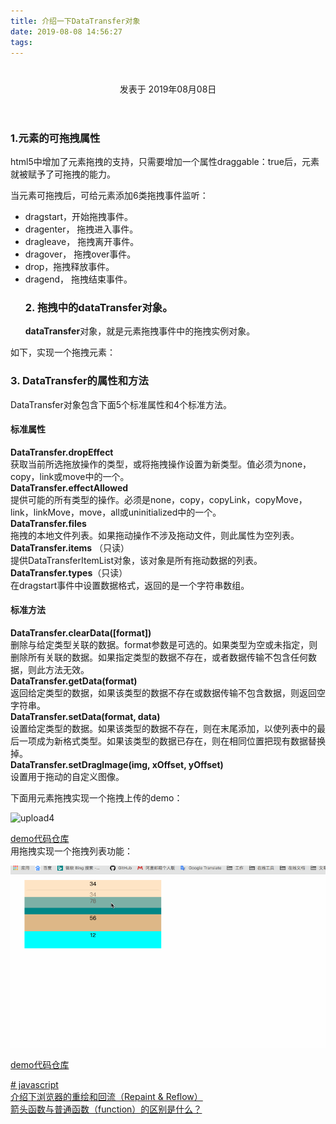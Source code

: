 ```yaml
---
title: 介绍一下DataTransfer对象
date: 2019-08-08 14:56:27
tags:
---
```


<div class="post-block"><link itemprop="mainEntityOfPage" href="http://cmszlx.win/2019/08/08/介绍一下DataTransfer对象/"><span hidden="" itemprop="author" itemscope="" itemtype="http://schema.org/Person"><meta itemprop="name" content="linXiao"><meta itemprop="description" content=""><meta itemprop="image" content="/images/avatar.gif"></span><span hidden="" itemprop="publisher" itemscope="" itemtype="http://schema.org/Organization"><meta itemprop="name" content="Hurry"></span><header class="post-header"><h1 class="post-title" itemprop="name headline"></h1><div class="post-meta"><span class="post-time"><span class="post-meta-item-icon"><i class="fa fa-calendar-o"></i></span><span class="post-meta-item-text">发表于</span><time title="创建于" itemprop="dateCreated datePublished" datetime="2019-08-08T15:39:31+08:00"> 2019年08月08日 </time></span></div></header><div class="post-body" itemprop="articleBody"><h3 id="1-元素的可拖拽属性"><a href="#1-元素的可拖拽属性" class="headerlink" title="1.元素的可拖拽属性"></a>1.元素的可拖拽属性</h3><p> html5中增加了元素拖拽的支持，只需要增加一个属性draggable：true后，元素就被赋予了可拖拽的能力。</p><p>当元素可拖拽后，可给元素添加6类拖拽事件监听：</p><ul><li>dragstart，开始拖拽事件。</li><li>dragenter， 拖拽进入事件。</li><li>dragleave， 拖拽离开事件。</li><li>dragover， 拖拽over事件。</li><li>drop，拖拽释放事件。</li><li>dragend， 拖拽结束事件。<h3 id="2-拖拽中的dataTransfer对象。"><a href="#2-拖拽中的dataTransfer对象。" class="headerlink" title="2. 拖拽中的dataTransfer对象。"></a>2. 拖拽中的dataTransfer对象。</h3><strong>dataTransfer</strong>对象，就是元素拖拽事件中的拖拽实例对象。</li></ul><p>如下，实现一个拖拽元素：</p><precode language="html" precodenum="0"></precode><precode language="javascript" precodenum="1"></precode><h3 id="3-DataTransfer的属性和方法"><a href="#3-DataTransfer的属性和方法" class="headerlink" title="3. DataTransfer的属性和方法"></a>3. DataTransfer的属性和方法</h3><p>DataTransfer对象包含下面5个标准属性和4个标准方法。</p><h4 id="标准属性"><a href="#标准属性" class="headerlink" title="标准属性"></a>标准属性</h4><p><strong>DataTransfer.dropEffect</strong><br>获取当前所选拖放操作的类型，或将拖拽操作设置为新类型。值必须为none，copy，link或move中的一个。<br><strong>DataTransfer.effectAllowed</strong><br>提供可能的所有类型的操作。必须是none，copy，copyLink，copyMove，link，linkMove，move，all或uninitialized中的一个。<br><strong>DataTransfer.files</strong><br>拖拽的本地文件列表。如果拖动操作不涉及拖动文件，则此属性为空列表。<br><strong>DataTransfer.items</strong> （只读）<br>提供DataTransferItemList对象，该对象是所有拖动数据的列表。<br><strong>DataTransfer.types</strong>（只读）<br>在dragstart事件中设置数据格式，返回的是一个字符串数组。</p><h4 id="标准方法"><a href="#标准方法" class="headerlink" title="标准方法"></a>标准方法</h4><p><strong>DataTransfer.clearData([format])</strong><br>删除与给定类型关联的数据。format参数是可选的。如果类型为空或未指定，则删除所有关联的数据。如果指定类型的数据不存在，或者数据传输不包含任何数据，则此方法无效。<br><strong>DataTransfer.getData(format)</strong><br>返回给定类型的数据，如果该类型的数据不存在或数据传输不包含数据，则返回空字符串。<br><strong>DataTransfer.setData(format, data)</strong><br>设置给定类型的数据。如果该类型的数据不存在，则在末尾添加，以使列表中的最后一项成为新格式类型。如果该类型的数据已存在，则在相同位置把现有数据替换掉。<br><strong>DataTransfer.setDragImage(img, xOffset, yOffset)</strong><br>设置用于拖动的自定义图像。</p><p>下面用元素拖拽实现一个拖拽上传的demo：</p><precode language="html" precodenum="2"></precode><precode language="javascript" precodenum="3"></precode><p><img src="https://user-images.githubusercontent.com/22437181/62682407-adc16b00-b9ee-11e9-99dc-95558aca0d54.gif" alt="upload4"></p><p><a href="https://github.com/zlx362211854/drag-upload" target="_blank" rel="noopener">demo代码仓库</a><br>用拖拽实现一个拖拽列表功能：</p><p><img src="https://raw.githubusercontent.com/zlx362211854/animate/master/image/drag.gif" alt="drag"></p><p><a href="https://github.com/zlx362211854/animate/tree/master/drag" target="_blank" rel="noopener">demo代码仓库</a></p></div><footer class="post-footer"><div class="post-tags"><a href="/tags/javascript/" rel="tag"># javascript</a></div><div class="post-nav"><div class="post-nav-next post-nav-item"><a href="/2019/08/07/介绍下浏览器的重绘和回流（Repaint-Reflow）/" rel="next" title="介绍下浏览器的重绘和回流（Repaint & Reflow）"><i class="fa fa-chevron-left"></i> 介绍下浏览器的重绘和回流（Repaint & Reflow） </a></div><span class="post-nav-divider"></span><div class="post-nav-prev post-nav-item"><a href="/2019/08/16/箭头函数与普通函数（function）的区别是什么？/" rel="prev" title="箭头函数与普通函数（function）的区别是什么？"> 箭头函数与普通函数（function）的区别是什么？ <i class="fa fa-chevron-right"></i></a></div></div></footer></div>
